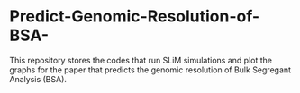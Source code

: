 # Predict-Genomic-Resolution-of-BSA-
This repository stores the codes that run SLiM simulations and plot the graphs for the paper that predicts the genomic resolution of Bulk Segregant Analysis (BSA).
